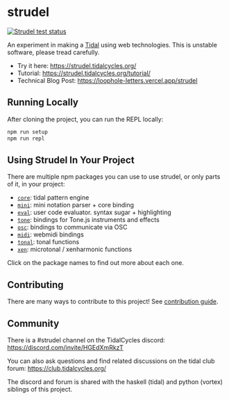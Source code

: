 # strudel

[![Strudel test status](https://github.com/tidalcycles/strudel/actions/workflows/test.yml/badge.svg)](https://github.com/tidalcycles/strudel/actions)

An experiment in making a [Tidal](https://github.com/tidalcycles/tidal/) using web technologies. This is unstable software, please tread carefully.

- Try it here: <https://strudel.tidalcycles.org/>
- Tutorial: <https://strudel.tidalcycles.org/tutorial/>
- Technical Blog Post: <https://loophole-letters.vercel.app/strudel>

## Running Locally

After cloning the project, you can run the REPL locally:

```bash
npm run setup
npm run repl
```

## Using Strudel In Your Project

There are multiple npm packages you can use to use strudel, or only parts of it, in your project:

- [`core`](./packages/core/): tidal pattern engine
- [`mini`](./packages/mini): mini notation parser + core binding
- [`eval`](./packages/eval): user code evaluator. syntax sugar + highlighting
- [`tone`](./packages/tone): bindings for Tone.js instruments and effects
- [`osc`](./packages/osc): bindings to communicate via OSC
- [`midi`](./packages/midi): webmidi bindings
- [`tonal`](./packages/tonal): tonal functions
- [`xen`](./packages/xen): microtonal / xenharmonic functions

Click on the package names to find out more about each one.

## Contributing

There are many ways to contribute to this project! See [contribution guide](./CONTRIBUTING.md).

## Community

There is a #strudel channel on the TidalCycles discord: <https://discord.com/invite/HGEdXmRkzT>

You can also ask questions and find related discussions on the tidal club forum: <https://club.tidalcycles.org/>

The discord and forum is shared with the haskell (tidal) and python (vortex) siblings of this project.

